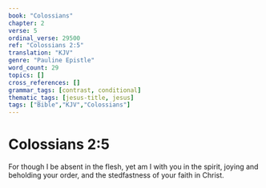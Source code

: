```yaml
---
book: "Colossians"
chapter: 2
verse: 5
ordinal_verse: 29500
ref: "Colossians 2:5"
translation: "KJV"
genre: "Pauline Epistle"
word_count: 29
topics: []
cross_references: []
grammar_tags: [contrast, conditional]
thematic_tags: [jesus-title, jesus]
tags: ["Bible","KJV","Colossians"]
---
```


# Colossians 2:5

For though I be absent in the flesh, yet am I with you in the spirit, joying and beholding your order, and the stedfastness of your faith in Christ.
